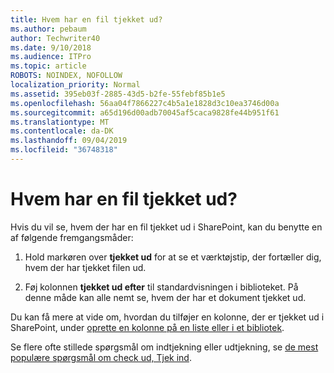 ```yaml
---
title: Hvem har en fil tjekket ud?
ms.author: pebaum
author: Techwriter40
ms.date: 9/10/2018
ms.audience: ITPro
ms.topic: article
ROBOTS: NOINDEX, NOFOLLOW
localization_priority: Normal
ms.assetid: 395eb03f-2885-43d5-b2fe-55febf85b1e5
ms.openlocfilehash: 56aa04f7866227c4b5a1e1828d3c10ea3746d00a
ms.sourcegitcommit: a65d196d00adb70045af5caca9828fe44b951f61
ms.translationtype: MT
ms.contentlocale: da-DK
ms.lasthandoff: 09/04/2019
ms.locfileid: "36748318"
---
```

# <a name="who-has-a-file-checked-out"></a>Hvem har en fil tjekket ud?

Hvis du vil se, hvem der har en fil tjekket ud i SharePoint, kan du benytte en af følgende fremgangsmåder:
  
1. Hold markøren over **tjekket ud** for at se et værktøjstip, der fortæller dig, hvem der har tjekket filen ud. 
    
2. Føj kolonnen **tjekket ud efter** til standardvisningen i biblioteket. På denne måde kan alle nemt se, hvem der har et dokument tjekket ud. 
    
Du kan få mere at vide om, hvordan du tilføjer en kolonne, der er tjekket ud i SharePoint, under [oprette en kolonne på en liste eller i et bibliotek](https://go.microsoft.com/fwlink/?linkid=2019591). 
  
Se flere ofte stillede spørgsmål om indtjekning eller udtjekning, se [de mest populære spørgsmål om check ud, Tjek ind](https://go.microsoft.com/fwlink/?linkid=2018786).
  

